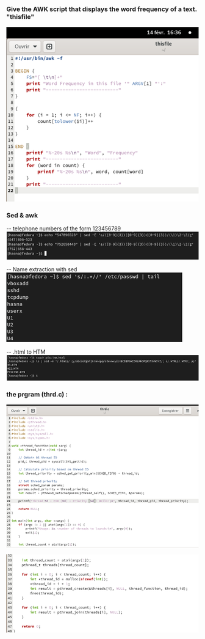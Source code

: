 ### Give the AWK script that displays the word frequency of a text. "thisfile"

![](images/thisfile.png)

### Sed & awk
-- telephone numbers of the form 123456789
![](images/num.png)

-- Name extraction with sed
![](images/sed.png)

-- .html to HTM 
![](images/p.png)



### the prgram (thrd.c) : 

![](images/thrd1.png)

![](images/thrd2.png)